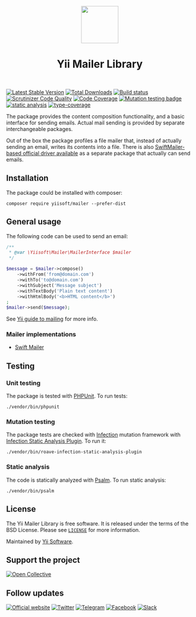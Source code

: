<p align="center">
    <a href="https://github.com/yiisoft" target="_blank">
        <img src="https://yiisoft.github.io/docs/images/yii_logo.svg" height="100px">
    </a>
    <h1 align="center">Yii Mailer Library</h1>
    <br>
</p>

[![Latest Stable Version](https://poser.pugx.org/yiisoft/mailer/v/stable.png)](https://packagist.org/packages/yiisoft/mailer)
[![Total Downloads](https://poser.pugx.org/yiisoft/mailer/downloads.png)](https://packagist.org/packages/yiisoft/mailer)
[![Build status](https://github.com/yiisoft/mailer/workflows/build/badge.svg)](https://github.com/yiisoft/mailer/actions?query=workflow%3Abuild)
[![Scrutinizer Code Quality](https://scrutinizer-ci.com/g/yiisoft/mailer/badges/quality-score.png?b=master)](https://scrutinizer-ci.com/g/yiisoft/mailer/?branch=master)
[![Code Coverage](https://scrutinizer-ci.com/g/yiisoft/mailer/badges/coverage.png?b=master)](https://scrutinizer-ci.com/g/yiisoft/mailer/?branch=master)
[![Mutation testing badge](https://img.shields.io/endpoint?style=flat&url=https%3A%2F%2Fbadge-api.stryker-mutator.io%2Fgithub.com%2Fyiisoft%2Fmailer%2Fmaster)](https://dashboard.stryker-mutator.io/reports/github.com/yiisoft/mailer/master)
[![static analysis](https://github.com/yiisoft/mailer/workflows/static%20analysis/badge.svg)](https://github.com/yiisoft/mailer/actions?query=workflow%3A%22static+analysis%22)
[![type-coverage](https://shepherd.dev/github/yiisoft/mailer/coverage.svg)](https://shepherd.dev/github/yiisoft/mailer)


The package provides the content composition functionality, and a basic interface for sending emails.
Actual mail sending is provided by separate interchangeable packages.

Out of the box the package profiles a file mailer that, instead of actually sending an email,
writes its contents into a file. There is also [SwiftMailer-based official driver available](https://github.com/yiisoft/mailer-swiftmailer)
as a separate package that actually can send emails.

## Installation

The package could be installed with composer:

```
composer require yiisoft/mailer --prefer-dist
```

## General usage

The following code can be used to send an email:

```php
/**
 * @var \Yiisoft\Mailer\MailerInterface $mailer
 */

$message = $mailer->compose()
    ->withFrom('from@domain.com')
    ->withTo('to@domain.com')
    ->withSubject('Message subject')
    ->withTextBody('Plain text content')
    ->withHtmlBody('<b>HTML content</b>')
;
$mailer->send($message);
```

See [Yii guide to mailing](https://github.com/yiisoft/docs/blob/master/guide/en/runtime/mailing.md) for more info.

### Mailer implementations

- [Swift Mailer](https://github.com/yiisoft/mailer-swiftmailer)

## Testing

### Unit testing

The package is tested with [PHPUnit](https://phpunit.de/). To run tests:

```shell
./vendor/bin/phpunit
```

### Mutation testing

The package tests are checked with [Infection](https://infection.github.io/) mutation framework with
[Infection Static Analysis Plugin](https://github.com/Roave/infection-static-analysis-plugin). To run it:

```shell
./vendor/bin/roave-infection-static-analysis-plugin
```

### Static analysis

The code is statically analyzed with [Psalm](https://psalm.dev/). To run static analysis:

```shell
./vendor/bin/psalm
```

## License

The Yii Mailer Library is free software. It is released under the terms of the BSD License.
Please see [`LICENSE`](./LICENSE.md) for more information.

Maintained by [Yii Software](https://www.yiiframework.com/).

## Support the project

[![Open Collective](https://img.shields.io/badge/Open%20Collective-sponsor-7eadf1?logo=open%20collective&logoColor=7eadf1&labelColor=555555)](https://opencollective.com/yiisoft)

## Follow updates

[![Official website](https://img.shields.io/badge/Powered_by-Yii_Framework-green.svg?style=flat)](https://www.yiiframework.com/)
[![Twitter](https://img.shields.io/badge/twitter-follow-1DA1F2?logo=twitter&logoColor=1DA1F2&labelColor=555555?style=flat)](https://twitter.com/yiiframework)
[![Telegram](https://img.shields.io/badge/telegram-join-1DA1F2?style=flat&logo=telegram)](https://t.me/yii3en)
[![Facebook](https://img.shields.io/badge/facebook-join-1DA1F2?style=flat&logo=facebook&logoColor=ffffff)](https://www.facebook.com/groups/yiitalk)
[![Slack](https://img.shields.io/badge/slack-join-1DA1F2?style=flat&logo=slack)](https://yiiframework.com/go/slack)
